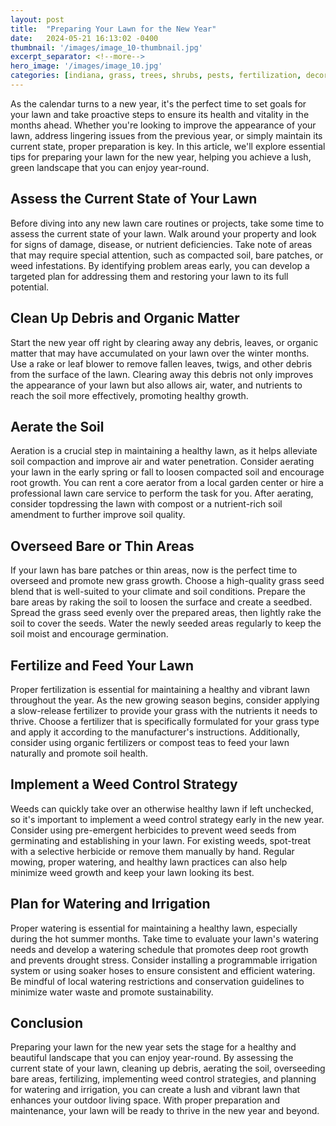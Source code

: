 ```yaml
---
layout: post
title:  "Preparing Your Lawn for the New Year"
date:   2024-05-21 16:13:02 -0400
thumbnail: '/images/image_10-thumbnail.jpg'
excerpt_separator: <!--more-->
hero_image: '/images/image_10.jpg'
categories: [indiana, grass, trees, shrubs, pests, fertilization, decoration, curb appeal, garden, flowers, recreation]
---
```

As the calendar turns to a new year, it's the perfect time to set goals for your lawn and take proactive steps to ensure its health and vitality in the months ahead. <!--more-->Whether you're looking to improve the appearance of your lawn, address lingering issues from the previous year, or simply maintain its current state, proper preparation is key. In this article, we'll explore essential tips for preparing your lawn for the new year, helping you achieve a lush, green landscape that you can enjoy year-round.

## Assess the Current State of Your Lawn
Before diving into any new lawn care routines or projects, take some time to assess the current state of your lawn. Walk around your property and look for signs of damage, disease, or nutrient deficiencies. Take note of areas that may require special attention, such as compacted soil, bare patches, or weed infestations. By identifying problem areas early, you can develop a targeted plan for addressing them and restoring your lawn to its full potential.

## Clean Up Debris and Organic Matter
Start the new year off right by clearing away any debris, leaves, or organic matter that may have accumulated on your lawn over the winter months. Use a rake or leaf blower to remove fallen leaves, twigs, and other debris from the surface of the lawn. Clearing away this debris not only improves the appearance of your lawn but also allows air, water, and nutrients to reach the soil more effectively, promoting healthy growth.

## Aerate the Soil
Aeration is a crucial step in maintaining a healthy lawn, as it helps alleviate soil compaction and improve air and water penetration. Consider aerating your lawn in the early spring or fall to loosen compacted soil and encourage root growth. You can rent a core aerator from a local garden center or hire a professional lawn care service to perform the task for you. After aerating, consider topdressing the lawn with compost or a nutrient-rich soil amendment to further improve soil quality.

## Overseed Bare or Thin Areas
If your lawn has bare patches or thin areas, now is the perfect time to overseed and promote new grass growth. Choose a high-quality grass seed blend that is well-suited to your climate and soil conditions. Prepare the bare areas by raking the soil to loosen the surface and create a seedbed. Spread the grass seed evenly over the prepared areas, then lightly rake the soil to cover the seeds. Water the newly seeded areas regularly to keep the soil moist and encourage germination.

## Fertilize and Feed Your Lawn
Proper fertilization is essential for maintaining a healthy and vibrant lawn throughout the year. As the new growing season begins, consider applying a slow-release fertilizer to provide your grass with the nutrients it needs to thrive. Choose a fertilizer that is specifically formulated for your grass type and apply it according to the manufacturer's instructions. Additionally, consider using organic fertilizers or compost teas to feed your lawn naturally and promote soil health.

## Implement a Weed Control Strategy
Weeds can quickly take over an otherwise healthy lawn if left unchecked, so it's important to implement a weed control strategy early in the new year. Consider using pre-emergent herbicides to prevent weed seeds from germinating and establishing in your lawn. For existing weeds, spot-treat with a selective herbicide or remove them manually by hand. Regular mowing, proper watering, and healthy lawn practices can also help minimize weed growth and keep your lawn looking its best.

## Plan for Watering and Irrigation
Proper watering is essential for maintaining a healthy lawn, especially during the hot summer months. Take time to evaluate your lawn's watering needs and develop a watering schedule that promotes deep root growth and prevents drought stress. Consider installing a programmable irrigation system or using soaker hoses to ensure consistent and efficient watering. Be mindful of local watering restrictions and conservation guidelines to minimize water waste and promote sustainability.

## Conclusion
Preparing your lawn for the new year sets the stage for a healthy and beautiful landscape that you can enjoy year-round. By assessing the current state of your lawn, cleaning up debris, aerating the soil, overseeding bare areas, fertilizing, implementing weed control strategies, and planning for watering and irrigation, you can create a lush and vibrant lawn that enhances your outdoor living space. With proper preparation and maintenance, your lawn will be ready to thrive in the new year and beyond.
